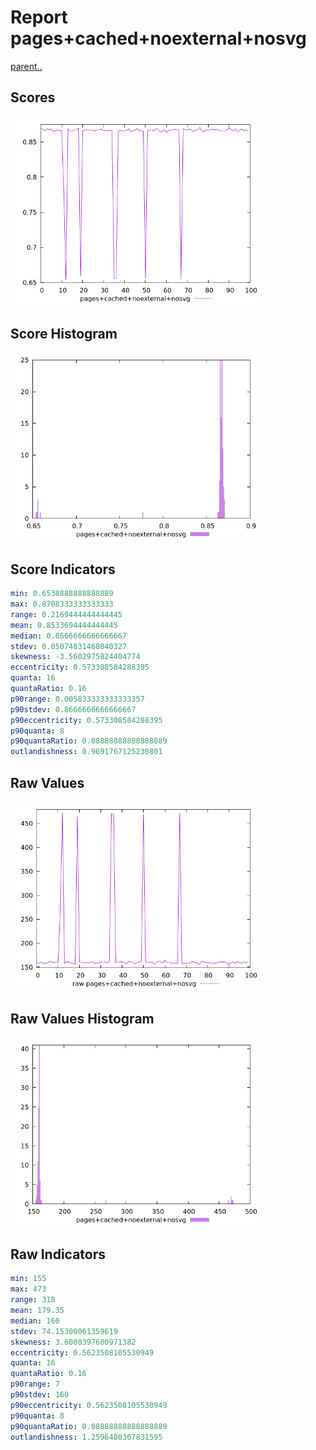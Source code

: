 # Report pages+cached+noexternal+nosvg

[parent..](./..)  


## Scores

![score](./score.png)  

## Score Histogram

![hist](./hist.png)  

## Score Indicators

```yaml
min: 0.6538888888888889
max: 0.8708333333333333
range: 0.2169444444444445
mean: 0.8533694444444445
median: 0.8666666666666667
stdev: 0.05074831468040327
skewness: -3.5602975824404774
eccentricity: 0.573308584288395
quanta: 16
quantaRatio: 0.16
p90range: 0.005833333333333357
p90stdev: 0.8666666666666667
p90eccentricity: 0.573308584288395
p90quanta: 8
p90quantaRatio: 0.08888888888888889
outlandishness: 0.9691767125230801

```

## Raw Values

![raw](./raw.png)  

## Raw Values Histogram

![raw hist](./raw_hist.png)  

## Raw Indicators

```yaml
min: 155
max: 473
range: 318
mean: 179.35
median: 160
stdev: 74.15300061359619
skewness: 3.6008397600971382
eccentricity: 0.5623508105530949
quanta: 16
quantaRatio: 0.16
p90range: 7
p90stdev: 160
p90eccentricity: 0.5623508105530949
p90quanta: 8
p90quantaRatio: 0.08888888888888889
outlandishness: 1.2596480307831595

```

<style>
  img {
    max-width: 80%;
  }
</style>
      
